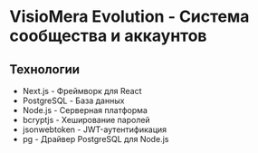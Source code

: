 # VisioMera Evolution - Система сообщества и аккаунтов

## Технологии

- Next.js - Фреймворк для React
- PostgreSQL - База данных
- Node.js - Серверная платформа
- bcryptjs - Хеширование паролей
- jsonwebtoken - JWT-аутентификация
- pg - Драйвер PostgreSQL для Node.js

